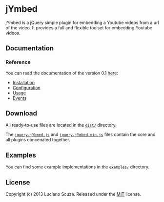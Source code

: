 jYmbed
======

jYmbed is a jQuery simple plugin for embedding a Youtube videos from a url of the video.
It provides a full and flexible toolset for embedding Youtube videos.

Documentation
-------------

### Reference

You can read the documentation of the version 0.1 [here](http://sorgalla.com/jcarousel/docs/):

  * [Installation](http://ketshup.com.br/jymbed/docs/installation.html)
  * [Configuration](http://ketshup.com.br/jymbed/docs/configuration.html)
  * [Usage](http://ketshup.com.br/jymbed/docs/usage.html)
  * [Events](http://ketshup.com.br/jymbed/docs/events.html)

Download
--------

All ready-to-use files are located in the [`dist/`](dist/) directory.

The [`jquery.jYbmed.js`](dist/jquery.jYmbed.js?raw=1) and
[`jquery.jYmbed.min.js`](dist/jquery.jYmbed.min.js?raw=1) files contain
the core and all plugins concenated together.

Examples
--------

You can find some example implementations in the [`examples/`](examples/)
directory.

License
-------

Copyright (c) 2013 Luciano Souza.
Released under the [MIT](LICENSE?raw=1) license.